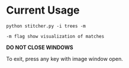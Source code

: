# Current Usage

```
python stitcher.py -i trees -m
```

`-m flag show visualization of matches`

**DO NOT CLOSE WINDOWS**

To exit, press any key with image window open.
